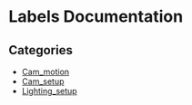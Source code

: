 # Labels Documentation


## Categories

- [Cam_motion](./cam_motion/index.md)
- [Cam_setup](./cam_setup/index.md)
- [Lighting_setup](./lighting_setup/index.md)